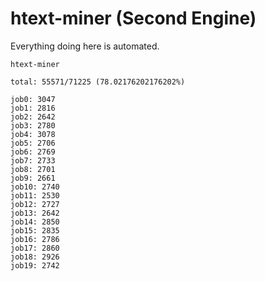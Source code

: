 # htext-miner (Second Engine)

Everything doing here is automated.

```
htext-miner

total: 55571/71225 (78.02176202176202%)

job0: 3047
job1: 2816
job2: 2642
job3: 2780
job4: 3078
job5: 2706
job6: 2769
job7: 2733
job8: 2701
job9: 2661
job10: 2740
job11: 2530
job12: 2727
job13: 2642
job14: 2850
job15: 2835
job16: 2786
job17: 2860
job18: 2926
job19: 2742
```